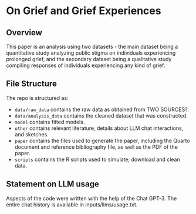 # On Grief and Grief Experiences

## Overview

This paper is an analysis using two datasets - the main dataset being a quantitative study analyzing public stigma on individuals experiencing prolonged grief, and the secondary dataset being a qualitative study compiling responses of individuals experiencing any kind of grief.

## File Structure

The repo is structured as:

-   `data/raw_data` contains the raw data as obtained from TWO SOURCES?.
-   `data/analysis_data` contains the cleaned dataset that was constructed.
-   `model` contains fitted models. 
-   `other` contains relevant literature, details about LLM chat interactions, and sketches.
-   `paper` contains the files used to generate the paper, including the Quarto document and reference bibliography file, as well as the PDF of the paper. 
-   `scripts` contains the R scripts used to simulate, download and clean data.


## Statement on LLM usage

Aspects of the code were written with the help of the Chat GPT-3. The entire chat history is available in inputs/llms/usage.txt.
